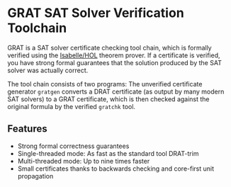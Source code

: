 # GRAT SAT Solver Verification Toolchain

GRAT is a SAT solver certificate checking tool chain, which is formally verified using the [Isabelle/HOL](https:/isabelle.in.tum.de) theorem prover.
If a certificate is verified, you have strong formal guarantees that the solution produced by the SAT solver was actually correct.

The tool chain consists of two programs: The unverified certificate generator <code>gratgen</code> converts a 
DRAT certificate (as output by many modern SAT solvers) to a GRAT certificate, which is then checked against the original formula by the 
verified <code>gratchk</code> tool.

## Features
  * Strong formal correctness guarantees
  * Single-threaded mode: As fast as the standard tool DRAT-trim
  * Multi-threaded mode: Up to nine times faster
  * Small certificates thanks to backwards checking and core-first unit propagation
